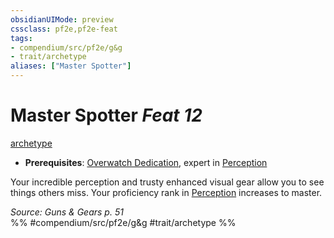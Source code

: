 ```yaml
---
obsidianUIMode: preview
cssclass: pf2e,pf2e-feat
tags:
- compendium/src/pf2e/g&g
- trait/archetype
aliases: ["Master Spotter"]
---
```

# Master Spotter  *Feat 12*  
[archetype](archetype.md "Archetype Feat Trait")  

- **Prerequisites**: [Overwatch Dedication](overwatch-dedication-g-g.md), expert in [Perception](skills.md#Perception)

Your incredible perception and trusty enhanced visual gear allow you to see things others miss. Your proficiency rank in [Perception](skills.md#Perception) increases to master.

*Source: Guns & Gears p. 51*  
%% #compendium/src/pf2e/g&g #trait/archetype %%